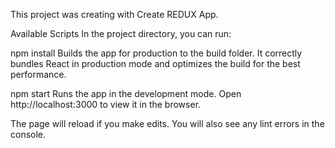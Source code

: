 This project was creating with Create REDUX App.

Available Scripts In the project directory, you can run:

npm install Builds the app for production to the build folder. It correctly bundles React in production mode and optimizes the build for the best performance.

npm start Runs the app in the development mode. Open http://localhost:3000 to view it in the browser.

The page will reload if you make edits. You will also see any lint errors in the console.
